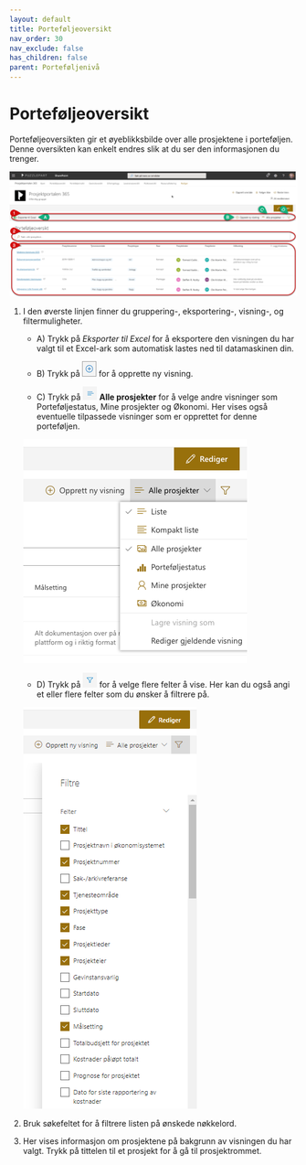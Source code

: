 ```yaml
---
layout: default
title: Porteføljeoversikt
nav_order: 30
nav_exclude: false
has_children: false
parent: Porteføljenivå
---
```


# Porteføljeoversikt

Porteføljeoversikten gir et øyeblikksbilde over alle prosjektene i
porteføljen. Denne oversikten kan enkelt endres slik at du ser den
informasjonen du trenger.

![](./media/image19.png)

1. I den øverste linjen finner du gruppering-, eksportering-, visning-, og filtermuligheter.

    - A) Trykk på *Eksporter til Excel* for å eksportere den visningen du
   har valgt til et Excel-ark som automatisk lastes ned til
   datamaskinen din.
    - B) Trykk på ![](./media/image21.png) for å opprette ny visning.

    - C) Trykk på ![](./media/image22.png) **Alle prosjekter** for å velge andre visninger som Porteføljestatus, Mine prosjekter og Økonomi. Her vises også eventuelle tilpassede visninger som er opprettet for denne porteføljen.
    
    ![](./media/image20.png)

    - D) Trykk på ![](./media/image24.png) for å velge flere felter å vise. Her kan du også angi et eller flere felter som du ønsker å filtrere på.

    ![](./media/image23.png)

2. Bruk søkefeltet for å filtrere listen på ønskede nøkkelord.

3. Her vises informasjon om prosjektene på bakgrunn av visningen du har valgt. Trykk på tittelen til et prosjekt for å gå til prosjektrommet.